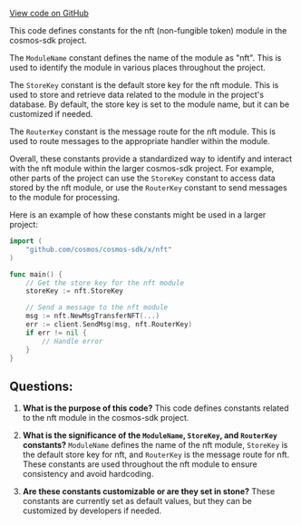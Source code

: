 [View code on GitHub](https://github.com/cosmos/cosmos-sdk/blob/main/x/nft/keys.go)

This code defines constants for the nft (non-fungible token) module in the cosmos-sdk project. 

The `ModuleName` constant defines the name of the module as "nft". This is used to identify the module in various places throughout the project.

The `StoreKey` constant is the default store key for the nft module. This is used to store and retrieve data related to the module in the project's database. By default, the store key is set to the module name, but it can be customized if needed.

The `RouterKey` constant is the message route for the nft module. This is used to route messages to the appropriate handler within the module. 

Overall, these constants provide a standardized way to identify and interact with the nft module within the larger cosmos-sdk project. For example, other parts of the project can use the `StoreKey` constant to access data stored by the nft module, or use the `RouterKey` constant to send messages to the module for processing. 

Here is an example of how these constants might be used in a larger project:

```go
import (
    "github.com/cosmos/cosmos-sdk/x/nft"
)

func main() {
    // Get the store key for the nft module
    storeKey := nft.StoreKey

    // Send a message to the nft module
    msg := nft.NewMsgTransferNFT(...)
    err := client.SendMsg(msg, nft.RouterKey)
    if err != nil {
        // Handle error
    }
}
```
## Questions: 
 1. **What is the purpose of this code?** 
This code defines constants related to the nft module in the cosmos-sdk project.

2. **What is the significance of the `ModuleName`, `StoreKey`, and `RouterKey` constants?** 
`ModuleName` defines the name of the nft module, `StoreKey` is the default store key for nft, and `RouterKey` is the message route for nft. These constants are used throughout the nft module to ensure consistency and avoid hardcoding.

3. **Are these constants customizable or are they set in stone?** 
These constants are currently set as default values, but they can be customized by developers if needed.